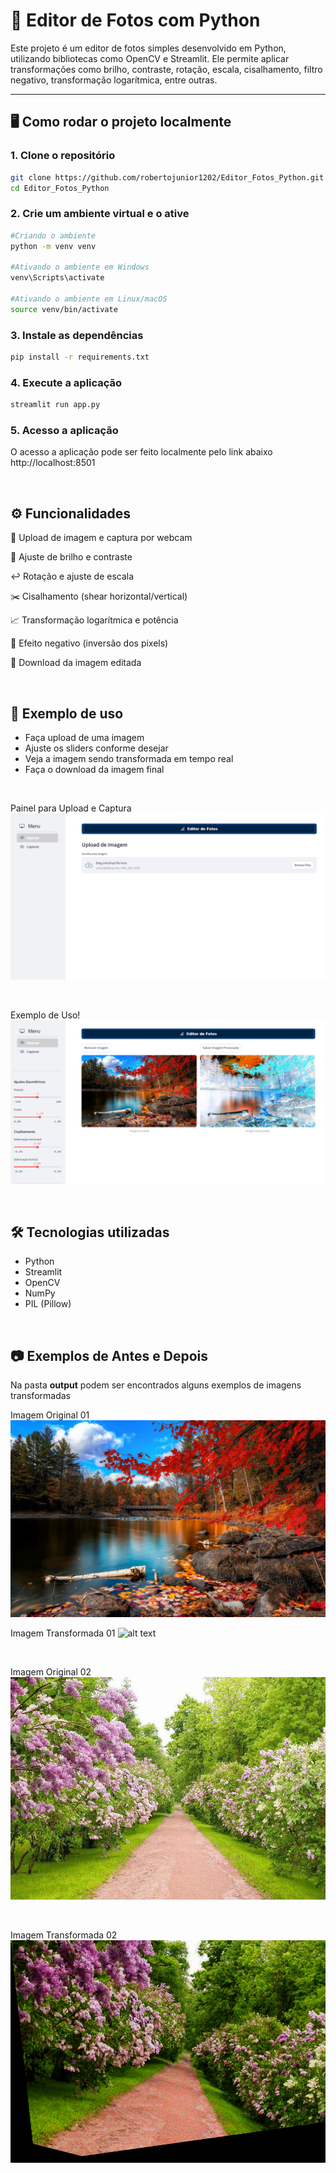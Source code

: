 # 📸 Editor de Fotos com Python

Este projeto é um editor de fotos simples desenvolvido em Python, utilizando bibliotecas como OpenCV e Streamlit. Ele permite aplicar transformações como brilho, contraste, rotação, escala, cisalhamento, filtro negativo, transformação logarítmica, entre outras.

---

## 🖥️ Como rodar o projeto localmente

### 1. Clone o repositório
```bash
git clone https://github.com/robertojunior1202/Editor_Fotos_Python.git
cd Editor_Fotos_Python
```

### 2. Crie um ambiente virtual e o ative
```bash
#Criando o ambiente
python -m venv venv

#Ativando o ambiente em Windows
venv\Scripts\activate

#Ativando o ambiente em Linux/macOS
source venv/bin/activate
```

### 3. Instale as dependências
```bash
pip install -r requirements.txt
```

### 4. Execute a aplicação
```bash
streamlit run app.py
```

### 5. Acesso a aplicação
O acesso a aplicação pode ser feito localmente pelo link abaixo
http://localhost:8501

<br>


## ⚙️ Funcionalidades
📂 Upload de imagem e captura por webcam

🔆 Ajuste de brilho e contraste

↩️ Rotação e ajuste de escala

✂️ Cisalhamento (shear horizontal/vertical)

📈 Transformação logarítmica e potência

🧪 Efeito negativo (inversão dos pixels)

💾 Download da imagem editada

<br>

## 🧪 Exemplo de uso
- Faça upload de uma imagem
- Ajuste os sliders conforme desejar
- Veja a imagem sendo transformada em tempo real
- Faça o download da imagem final

<br>

Painel para Upload e Captura
![alt text](img/dashboard_editor_fotos.png)

<br>

Exemplo de Uso!
![alt text](img/exemplo_uso.png)

<br>

## 🛠️ Tecnologias utilizadas
- Python
- Streamlit
- OpenCV
- NumPy
- PIL (Pillow)

<br>

## 📷 Exemplos de Antes e Depois
Na pasta <b>output</b> podem ser encontrados alguns exemplos de imagens transformadas

Imagem Original 01
![alt text](output/imagem_original_1.jpg)

Imagem Transformada 01
![alt text](output/imagem_transformada_1.png)

<br>

Imagem Original 02
![alt text](output/imagem_original_2.jpg)

<br>

Imagem Transformada 02
![alt text](output/imagem_transformada_2.png)